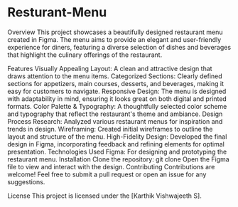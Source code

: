 # Resturant-Menu
Overview
This project showcases a beautifully designed restaurant menu created in Figma. The menu aims to provide an elegant and user-friendly experience for diners, featuring a diverse selection of dishes and beverages that highlight the culinary offerings of the restaurant.

Features
Visually Appealing Layout: A clean and attractive design that draws attention to the menu items.
Categorized Sections: Clearly defined sections for appetizers, main courses, desserts, and beverages, making it easy for customers to navigate.
Responsive Design: The menu is designed with adaptability in mind, ensuring it looks great on both digital and printed formats.
Color Palette & Typography: A thoughtfully selected color scheme and typography that reflect the restaurant's theme and ambiance.
Design Process
Research: Analyzed various restaurant menus for inspiration and trends in design.
Wireframing: Created initial wireframes to outline the layout and structure of the menu.
High-Fidelity Design: Developed the final design in Figma, incorporating feedback and refining elements for optimal presentation.
Technologies Used
Figma: For designing and prototyping the restaurant menu.
Installation
Clone the repository: git clone <repository-link>
Open the Figma file to view and interact with the design.
Contributing
Contributions are welcome! Feel free to submit a pull request or open an issue for any suggestions.

License
This project is licensed under the [Karthik Vishwajeeth S].

